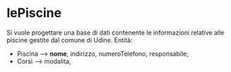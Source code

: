 # lePiscine
Si vuole progettare una base di dati contenente le informazioni relative alle piscine gestite dal comune di Udine.
Entità:
- Piscina --> __nome__, indirizzo, numeroTelefono, responsabile;
- Corsi --> modalita, 
